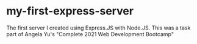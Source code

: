 # my-first-express-server
The first server I created using Express.JS with Node.JS. This was a task part of Angela Yu's "Complete 2021 Web Development Bootcamp"
